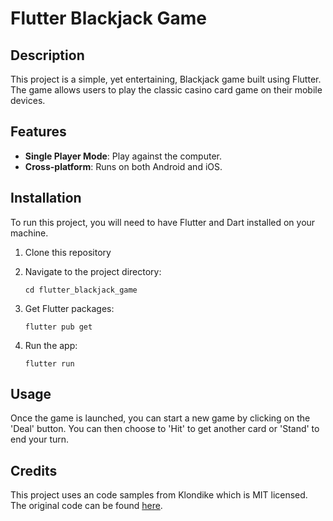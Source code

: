 # Flutter Blackjack Game

## Description

This project is a simple, yet entertaining, Blackjack game built using Flutter. The game allows users to play the classic casino card game on their mobile devices.

## Features

- **Single Player Mode**: Play against the computer.
- **Cross-platform**: Runs on both Android and iOS.

## Installation

To run this project, you will need to have Flutter and Dart installed on your machine.

1. Clone this repository

2. Navigate to the project directory:
    ```
    cd flutter_blackjack_game
    ```

3. Get Flutter packages:
    ```
    flutter pub get
    ```

4. Run the app:
    ```
    flutter run
    ```

## Usage

Once the game is launched, you can start a new game by clicking on the 'Deal' button. You can then choose to 'Hit' to get another card or 'Stand' to end your turn.

## Credits

This project uses an code samples from Klondike which is MIT licensed. The original code can be found [here](https://docs.flame-engine.org/latest/tutorials/klondike/klondike.html).
